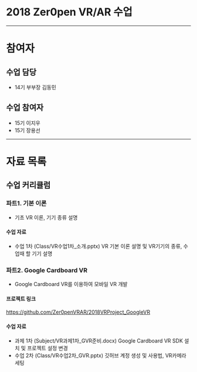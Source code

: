 # 2018 Zer0pen VR/AR 수업
* * *
# 참여자
## 수업 담당
- 14기 부부장 김동민

## 수업 참여자
- 15기 이지우
- 15기 장용선

* * *

# 자료 목록

## 수업 커리큘럼

### 파트1. 기본 이론
- 기초 VR 이론, 기기 종류 설명
#### 수업 자료
- 수업 1차 (Class/VR수업1차_소개.pptx)
  VR 기본 이론 설명 및 VR기기의 종류, 수업때 할 기기 설명

### 파트2. Google Cardboard VR
- Google Cardboard VR를 이용하여 모바일 VR 개발
#### 프로젝트 링크
https://github.com/Zer0penVRAR/2018VRProject_GoogleVR
#### 수업 자료
- 과제 1차 (Subject/VR과제1차_GVR준비.docx)
  Google Cardboard VR SDK 설치 및 프로젝트 설정 변경
- 수업 2차 (Class/VR수업2차_GVR.pptx)
  깃허브 계정 생성 및 사용법, VR카메라 세팅
